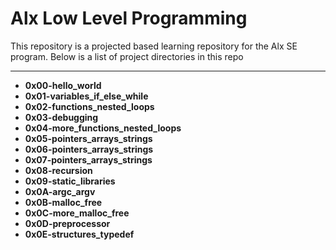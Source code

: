 # Alx Low Level Programming
This repository is a projected based learning repository for the Alx SE program.
Below is a list of project directories in this repo

---
- **0x00-hello_world**
- **0x01-variables_if_else_while**
- **0x02-functions_nested_loops**
- **0x03-debugging**
- **0x04-more_functions_nested_loops**
- **0x05-pointers_arrays_strings**
- **0x06-pointers_arrays_strings**
- **0x07-pointers_arrays_strings**
- **0x08-recursion**
- **0x09-static_libraries**
- **0x0A-argc_argv**
- **0x0B-malloc_free**
- **0x0C-more_malloc_free**
- **0x0D-preprocessor**
- **0x0E-structures_typedef**
